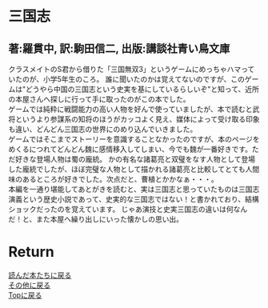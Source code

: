 # 三国志
## 著:羅貫中, 訳:駒田信二, 出版:講談社青い鳥文庫

クラスメイトのS君から借りた「三国無双3」というゲームにめっちゃハマっていたのが、小学5年生のころ。
誰に聞いたのかは覚えてないのですが、このゲームは"どうやら中国の三国志という史実を基にしているらしいぞ"と知って、近所の本屋さんへ探しに行って手に取ったのがこの本でした。<br>
ゲームでは純粋に戦闘能力の高い人物を好んで使っていましたが、本で読むと武将というより参謀系の知将のほうがカッコよく見え、媒体によって受け取る印象も違い、どんどん三国志の世界にのめり込んでいきました。<br>
ゲームではそこまでストーリーを意識することなかったのですが、本のページをめくるにつれてどんどん魏に感情移入してしまい、今でも魏が一番好きです。ただ好きな登場人物は蜀の龐統。
かの有名な諸葛亮と双璧をなす人物として登場した龐統でしたが、ほぼ完璧な人物として描かれる諸葛亮と比較してとても人間味のあるところが好きでした。次点だと、曹植とかかなぁ・・・。<br>
本編を一通り堪能してあとがきを読むと、実は三国志と思っていたものは三国志演義という歴史小説であって、史実的な三国志ではない！と書かれており、結構ショックだったのを覚えています。
じゃあ演技と史実三国志の違いは何なんだ！と、また本屋へ繰り出しにいった懐かしの思い出。
<!-- きっかけになった三国無双シリーズは4, 5, Multi Raid2, 無双OROCHIとシリーズ作品含めてしっかり遊びつくしました。 -->

# Return
[読んだ本たちに戻る](../book_log.md)<br>
[その他に戻る](../others.md)<br>
[Topに戻る](https://motoyashinozaki.github.io/minidora/)
